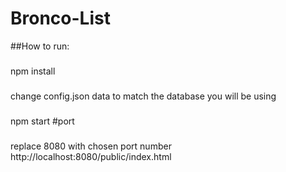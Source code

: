 # Bronco-List
##How to run:
###
npm install
###
change config.json data to match the database you will be using 
###
npm start #port
###

replace 8080 with chosen port number http://localhost:8080/public/index.html


###

